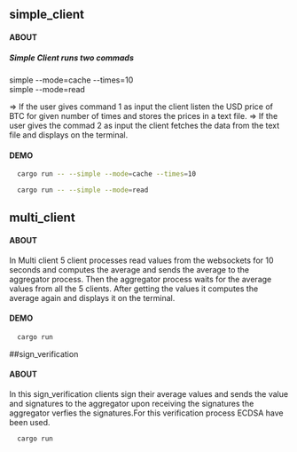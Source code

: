 ## simple_client

#### ABOUT

##### Simple Client runs two commads 
simple --mode=cache --times=10 <br>
simple --mode=read

=> If the user gives command 1 as input the client listen the USD price of BTC for given number
of times and stores the prices in a text file.
=> If the user gives the commad 2 as input the client fetches the data from the text file
and displays on the terminal.
#### DEMO
```bash
  cargo run -- --simple --mode=cache --times=10
```
```bash
  cargo run -- --simple --mode=read
```

## multi_client

#### ABOUT

In Multi client 5 client processes read values from the websockets for 10 seconds 
and computes the average and sends the average to the aggregator process.
Then the aggregator process waits for the average values from all the 5 clients. 
After getting the values it computes the average again and displays it on the terminal.

#### DEMO
```bash
  cargo run
```

##sign_verification
#### ABOUT
In this sign_verification clients sign their average values and sends the value and signatures
to the aggregator upon receiving the signatures the aggregator verfies the signatures.For this 
verification process ECDSA have been used.
```bash
  cargo run
```
